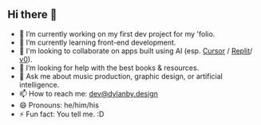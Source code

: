 ## Hi there 👋
- 🔭 I’m currently working on my first dev project for my 'folio.
- 🌱 I’m currently learning front-end development.
- 👯 I'm looking to collaborate on apps built using AI (esp. [Cursor](https://www.cursor.com/) / [Replit](https://www.replit.com/)/ [v0](https://www.v0.dev/)).
- 🤔 I’m looking for help with the best books & resources.
- 💬 Ask me about music production, graphic design, or artificial intelligence.
- 📫 How to reach me: dev@dylanby.design
- 😄 Pronouns: he/him/his
- ⚡ Fun fact: You tell me. :D

<!--
**realdyl/realdyl** is a ✨ _special_ ✨ repository because its `README.md` (this file) appears on your GitHub profile.

Here are some ideas to get you started:

- 🔭 I’m currently working on ...
- 🌱 I’m currently learning ...
- 👯 I’m looking to collaborate on ...
- 🤔 I’m looking for help with ...
- 💬 Ask me about ...
- 📫 How to reach me: ...
- 😄 Pronouns: ...
- ⚡ Fun fact: ...
-->